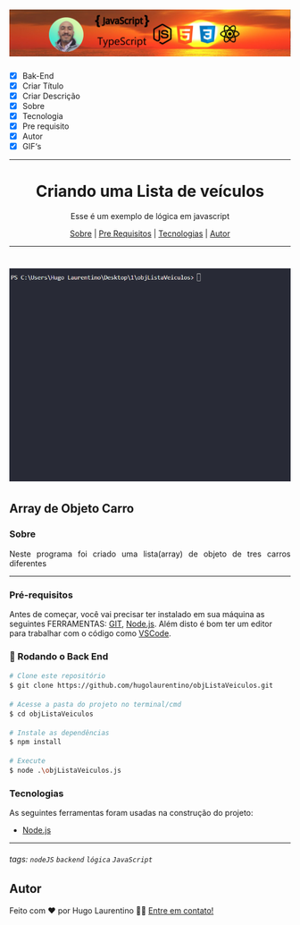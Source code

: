 <h1 align="center">
  <img alt="Logo" title="#Logo" src="./assets/logo-hugo.jpg" />
</h1>

- [x] Bak-End
- [x] Criar Título
- [x] Criar Descrição
- [x] Sobre
- [x] Tecnologia
- [x] Pre requisito
- [x] Autor
- [x] GIF‘s

---
<h1 align='center'>Criando uma Lista de veículos</h1>

<p align='center'>Esse é um exemplo de lógica em javascript</p>
<p align='center'>
</p>

<p align='center'>
 <a href='#sobre'>Sobre</a> |
 <a href='#pré-requisitos'>Pre Requisitos</a> |
 <a href='#tecnologias'>Tecnologias</a> |
 <a href='#autor'>Autor</a>
</p>

---
<h1 align='center'>
 <img alt='Readme' title='Readme' src='./assets/execucao.gif' />
</h1>

Array de Objeto Carro
---

### Sobre

  <p align= 'justify'>
  Neste programa foi criado uma lista(array) de objeto de tres carros diferentes 
</p>

---

### Pré-requisitos

Antes de começar, você vai precisar ter instalado em sua máquina as seguintes FERRAMENTAS: [GIT](https://git-scm.com/), [Node.js](https://nodejs.org/en/download).
Além disto é bom ter um editor para trabalhar com o código como [VSCode](https://code.visualstudio.com/download).

### 🎲 Rodando o Back End

```bash
# Clone este repositório
$ git clone https://github.com/hugolaurentino/objListaVeiculos.git

# Acesse a pasta do projeto no terminal/cmd
$ cd objListaVeiculos

# Instale as dependências
$ npm install

# Execute 
$ node .\objListaVeiculos.js

```
### Tecnologias

As seguintes ferramentas foram usadas na construção do projeto:

- [Node.js][nodejs]

---
###### tags: `nodeJS` `backend` `lógica` `JavaScript`
## Autor
Feito com ❤️ por Hugo Laurentino 👋🏽 [Entre em contato!](https://www.linkedin.com/in/hugo-laurentino-silva/)

[nodejs]: https://nodejs.org/
